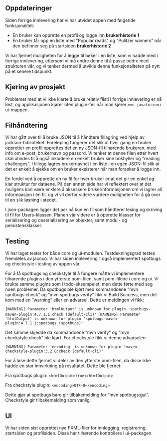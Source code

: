 ## Oppdateringer 

Siden forrige innlevering har vi har utvidet appen med følgende funksjonalitet:
- En bruker kan opprette en profil og logge inn **brukerhistorie 1**
- En bruker får opp en liste med "Popular reads" og "Pulitzer winners" når den befinner seg på startsiden **brukerhistorie 2**

Vi har fjernet muligheten for å legge til bøker i en liste, som vi hadde med i forrige innlevering, ettersom vi må endre denne til å passe bedre med strukturen vår, og vi tenker dermed å utvikle denne funksjonaliteten på nytt på et senere tidspunkt. 

## Kjøring av prosjekt
Problemet med at vi ikke klarte å bruke relativ filsti i forrige innlevering er nå løst, og applikasjonen kjører uten plugin-feil når man kjører `mvn javafx:run` i ui-mappen.


## Filhåndtering

Vi har gått over til å bruke JSON til å håndtere fillagring ved hjelp av jackson-biblioteket. Foreløping fungerer  det slik at hver gang en bruker oppretter en profil opprettes det en ny JSON-fil tilhørende brukeren, med info om e-post, brukernavn og passord. Vi tenker at denne filen etter hvert skal utvides til å også inkludere en enkelt bruker sine bokhyller og "reading challenges". I tillegg lagres brukernavnet i en liste i en egen JSON-fil slik at det er enkelt å sjekke om en bruker eksisterer når man forsøker å logge inn.

En fordel ved å opprette en ny fil for hver bruker er at det gir en enkel og klar struktur for dataene. På den annen side har vi reflektert over at det muligens kan være enklere å aksessere brukerinformasjonen om vi lagrer all informaasjon i én fil, og vi vil derfor videre vurdere muligheten for å gå over til en slik løsning i stedet.

I json-packagen ligger det per nå kun én fil som håndterer lesing og skriving til fil for Users-klassen. Planen vår videre er å opprette klasser for serialisering og deserialisering av objekter, samt modul- og persistensklasser.

## Testing 

Vi har laget tester for både core og ui-modulen. Testdekningsgrad testes fremdeles av jacoco. Vi har siden innlevering 1 også implementert spotbugs og checkstyle i testing av appen vår.

For å få spotbugs og checkstyle til å fungere måtte vi implementere tilhørende plugins i den ytterste pom-filen, samt pom-filene i core og ui. Vi brukte samme plugins som i todo-eksempelet, men dette førte med seg noen problemer. Da spotbugs ble kjørt med kommandoene “mvn spotbugs:check” og “mvn spotbugs verify” fikk vi Build Success, men det kom med en “warning” eller en advarsel. Dette er meldingen vi fikk: 

`[WARNING] Parameter 'htmlOutput' is unknown for plugin 'spotbugs-maven-plugin:4.7.1.1:check (default-cli)'`
`[WARNING] Parameter 'htmlOutput' is unknown for plugin 'spotbugs-maven-plugin:4.7.1.1:spotbugs (spotbugs)'`

Det samme skjedde da kommandoene “mvn verify” og “mvn checkstyle:check” ble kjørt. For checkstyle fikk vi denne advarselen: 

`[WARNING] Parameter 'encoding' is unknown for plugin 'maven-checkstyle-plugin:3.2.0:check (default-cli)'`

For å løse dette fjernet vi deler av den ytterste pom-filen, da disse ikke hadde en stor innvirkning på resultatet. Dette ble fjernet: 

Fra spotbugs plugin:
`<htmlOutput>true</htmlOutput>`

Fra checkstyle plugin:
`<encoding>UTF-8</encoding>`

Dette gjør at spotbugs bare gir tilbakemelding for “mvn spotbugs:gui”. Checkstyle gir tilbakemelding som vanlig.


## UI
Vi har siden sist opprettet nye FXML-filer for innlogging, registrering, startsiden og profilsiden. Disse har tilhørende kontrollere i ui-packagen.




